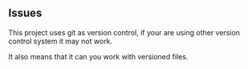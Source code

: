 ## Issues

This project uses git as version control, if your are using other version control system it may not work.

It also means that it can you work with versioned files.
